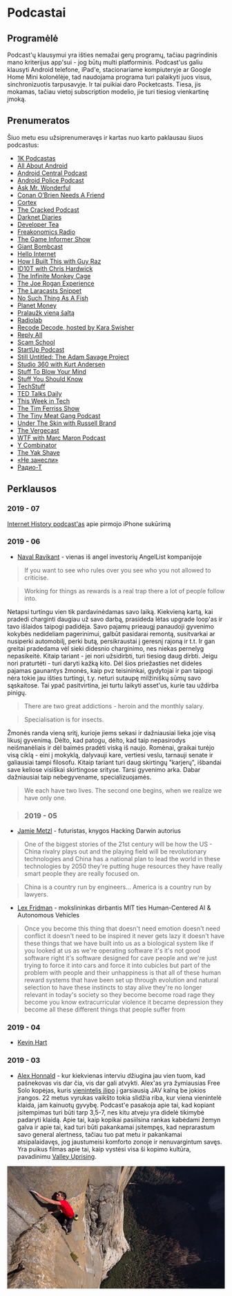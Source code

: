 # Podcastai

## Programėlė

Podcast'ų klausymui yra išties nemažai gerų programų, tačiau pagrindinis mano kriterijus app'sui - jog būtų multi platforminis. Podcast'us galiu klausyti Android telefone, iPad'e, stacionariame kompiuteryje ar Google Home Mini kolonėlėje, tad naudojama programa turi palaikyti juos visus, sinchronizuotis tarpusavyje. Ir tai puikiai daro Pocketcasts. Tiesa, jis mokamas, tačiau vietoj subscription modelio, jie turi tiesiog vienkartinę įmoką.

## Prenumeratos

Šiuo metu esu užsiprenumeravęs ir kartas nuo karto paklausau šiuos podcastus:

* [1K Podcastas](https://pca.st/H8r7)
* [All About Android](https://pca.st/aaa)
* [Android Central Podcast](https://pca.st/androidcentral)
* [Android Police Podcast](https://pca.st/androidpolice)
* [Ask Mr. Wonderful](https://pca.st/6Hhp)
* [Conan O’Brien Needs A Friend](https://pca.st/n6Uc)
* [Cortex](https://pca.st/cortex)
* [The Cracked Podcast](https://pca.st/crackedpod)
* [Darknet Diaries](https://pca.st/darknetdiaries)
* [Developer Tea](https://pca.st/developertea)
* [Freakonomics Radio](https://pca.st/freakonomics)
* [The Game Informer Show](https://pca.st/mNBro4)
* [Giant Bombcast](https://pca.st/U6Vk0G)
* [Hello Internet](https://pca.st/hellointernet)
* [How I Built This with Guy Raz](https://pca.st/howibuiltthis)
* [ID10T with Chris Hardwick](https://pca.st/id10t)
* [The Infinite Monkey Cage](https://pca.st/infinitemonkey)
* [The Joe Rogan Experience](https://pca.st/joerogan)
* [The Laracasts Snippet](https://pca.st/a6jO)
* [No Such Thing As A Fish](https://pca.st/nosuchthing)
* [Planet Money](https://pca.st/planetmoney)
* [Pralaužk vieną šaltą](https://pca.st/SZNm)
* [Radiolab](https://pca.st/radiolab)
* [Recode Decode, hosted by Kara Swisher](https://pca.st/recode)
* [Reply All](https://pca.st/replyall)
* [Scam School](https://pca.st/Bx9IOh)
* [StartUp Podcast](https://pca.st/startup)
* [Still Untitled: The Adam Savage Project](https://pca.st/adamsavage)
* [Studio 360 with Kurt Andersen](https://pca.st/Cv0Jlv)
* [Stuff To Blow Your Mind](https://pca.st/blowyourmind)
* [Stuff You Should Know](https://pca.st/sysk)
* [TechStuff](https://pca.st/techstuff)
* [TED Talks Daily](https://pca.st/tedtalks)
* [This Week in Tech](https://pca.st/twit)
* [The Tim Ferriss Show](https://pca.st/timferriss)
* [The Tiny Meat Gang Podcast](https://pca.st/Yk3N)
* [Under The Skin with Russell Brand](https://pca.st/SOWN)
* [The Vergecast](https://pca.st/vergecast)
* [WTF with Marc Maron Podcast](https://pca.st/wtf)
* [Y Combinator](https://pca.st/3Gld)
* [The Yak Shave](https://pca.st/maOV)
* [«Не занесли»](https://pca.st/TQfa)
* [Радио-Т](https://pca.st/x6bUPQ)

## Perklausos

### 2019 - 07

[Internet History podcast'as](kompanijos/apple.md) apie pirmojo iPhone sukūrimą

### 2019 - 06

* [Naval Ravikant](https://www.youtube.com/watch?v=3qHkcs3kG44) - vienas iš angel investorių AngelList kompanijoje

> If you want to see who rules over you see who you not allowed to criticise.

> Working for things as rewards is a real trap there a lot of people follow into.

Netapsi turtingu vien tik pardavinėdamas savo laiką. Kiekvieną kartą, kai pradedi charginti daugiau už savo darbą, prasideda lėtas upgrade loop'as ir tavo išlaidos taipogi padidėja. Savo pajamų prieaugį panaudoji gyvenimo kokybės nedideliam pagerinimui, galbūt pasidarai remontą, susitvarkai ar nusiperki automobilį, perki butą, persikraustai į geresnį rajoną ir t.t. Ir gan greitai pradedama vėl sieki didesnio charginimo, nes niekas pernelyg nepasikeitė. Kitaip tariant - jei nori užsidirbti, turi tiesiog daug dirbti. Jeigu nori praturtėti - turi daryti kažką kito. Dėl šios priežasties net dideles pajamas gaunantys žmonės, kaip pvz teisininkai, gydytojai ir pan taipogi nėra tokie jau išties turtingi, t.y. neturi sutaupę milžiniškų sūmų savo sąskaitose. Tai ypač pasitvirtina, jei turtu laikyti asset'us, kurie tau uždirba pinigų.

> There are two great addictions - heroin and the monthly salary.

> Specialisation is for insects.

Žmonės randa vieną sritį, kurioje jiems sekasi ir dažniausiai lieka joje visą likusį gyvenimą. Dėlto, kad patogu, dėlto, kad taip nepasirodys neišmanėliais ir dėl baimės pradėti viską iš naujo. Romėnai, graikai turėjo visą ciklą - eini į mokyklą, dalyvauji kare, vertiesi veslu, tarnauji senate ir galiausiai tampi filosofu. Kitaip tariant turi daug skirtingų "karjerų", išbandai save keliose visiškai skirtingose srityse. Tarsi gyvenimo arka. Dabar dažniausiai taip nebegyvename, specializuojamės.

> We each have two lives. The second one begins, when we realize we have only one.

> ### 2019 - 05

* [Jamie Metzl](https://youtu.be/aaZRiN15tXI) - futuristas, knygos Hacking Darwin autorius

> One of the biggest stories of the 21st century will be how the US - China rivalry plays out and the playing field will be revolutionary technologies and China has a national plan to lead the world in these technologies by 2050 they're putting huge resources they have really smart people they are really focused on.

> China is a country run by engineers... America is a country run by lawyers.

* [Lex Fridman](https://youtu.be/PmRYHWq4cn4) - mokslininkas dirbantis MIT ties Human-Centered AI & Autonomous Vehicles

> Once you become this thing that doesn't need emotion doesn't need conflict it doesn't need to be inspired it never gets lazy it doesn't have these things that we have built into us as a biological system like if you looked at us as we're operating software it's it's not good software right it's software designed for cave people and we're just trying to force it into cars and force it into cubicles but part of the problem with people and their unhappiness is that all of these human reward systems that have been set up through evolution and natural selection to have these instincts to stay alive they're no longer relevant in today's society so they become become road rage they become you know extracurricular violence it became depression they become all these different things that people suffer from

### 2019 - 04

* [Kevin Hart](asmenybes/pop-kultura/kevin-hart.md)

### 2019 - 03

* [Alex Honnald](https://youtu.be/2OhHkBmbb5Y) - kur kiekvienas interviu džiugina jau vien tuom, kad pašnekovas vis dar čia, vis dar gali atvykti. Alex'as yra žymiausias Free Solo kopėjas, kuris [vienintelis įlipo](https://www.wikiwand.com/en/Free_Solo) į garsiausią JAV kalną be jokios įrangos. 22 metus vyrukas vaikšto tokia slidžia riba, kur viena vienintelė klaida, jam kainuotų gyvybę. Podcast'e pasakoja apie tai, kad kopiant įsitempimas turi būti tarp 3,5-7, nes kitu atveju yra didelė tikimybė padaryti klaidą. Apie tai, kaip kopikai pasiilsina rankas kabėdami žemyn galva ir apie tai, kad turi būti pakankamai įsitempęs, kad neprarastum savo general alertness, tačiau tuo pat metu ir pakankamai atsipalaidavęs, jog jaustumeisi komforto zonoje ir nenuvargintum savęs. Yra puikus filmas apie tai, kaip vystėsi visa ši kopimo kultūra, pavadinimu [Valley Uprising](https://www.imdb.com/title/tt3784160/).

![](../.gitbook/assets/8be64e4b-cdb9-4ed6-947a-8e9ffebf5466.jpg)

